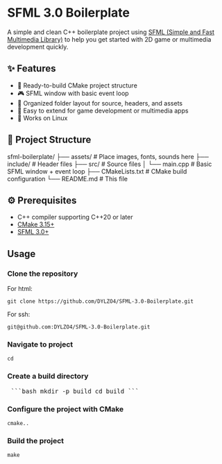 # SFML 3.0 Boilerplate

A simple and clean C++ boilerplate project using [SFML (Simple and Fast Multimedia Library)](https://www.sfml-dev.org/) to help you get started with 2D game or multimedia development quickly.

## ✨ Features

- 🚀 Ready-to-build CMake project structure
- 🎮 SFML window with basic event loop
- 📁 Organized folder layout for source, headers, and assets
- 🧪 Easy to extend for game development or multimedia apps
- 🔧 Works on Linux

## 🧱 Project Structure

sfml-boilerplate/
├── assets/ # Place images, fonts, sounds here
├── include/ # Header files
├── src/ # Source files
│ └── main.cpp # Basic SFML window + event loop
├── CMakeLists.txt # CMake build configuration
└── README.md # This file

## ⚙️ Prerequisites

- C++ compiler supporting C++20 or later
- [CMake 3.15+](https://cmake.org/)
- [SFML 3.0+](https://www.sfml-dev.org/)

## Usage

### Clone the repository

For html:

 <pre><code>git clone https://github.com/DYLZO4/SFML-3.0-Boilerplate.git <new-directory-name></code></pre>

For ssh:

  <pre><code>git@github.com:DYLZO4/SFML-3.0-Boilerplate.git <new-directory-name></code></pre>

### Navigate to project
 <pre><code>cd <new-directory-name></code></pre>

### Create a build directory
<pre> ```bash mkdir -p build cd build ``` </pre>

### Configure the project with CMake
  <pre><code>cmake..</code></pre>

### Build the project
  <pre><code>make</code></pre>

